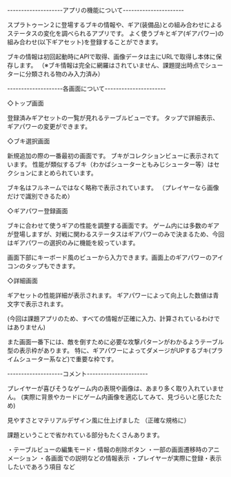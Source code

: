 --------------------アプリの機能について----------------------

スプラトゥーン２に登場するブキの情報や、ギア(装備品)との組み合わせによるステータスの変化を調べられるアプリです。
よく使うブキとギア(ギアパワー)の組み合わせ(以下ギアセット)を登録することができます。

ブキの情報は初回起動時にAPIで取得、画像データは主にURLで取得し本体に保存します。
（※ブキ情報は完全に網羅はされていません、課題提出時点でシューターに分類される物のみ入力済み）

--------------------各画面について----------------------

◇トップ画面

登録済みギアセットの一覧が見れるテーブルビューです。
タップで詳細表示、ギアパワーの変更ができます。

◇ブキ選択画面

新規追加の際の一番最初の画面です。
ブキがコレクションビューに表示されています。
性能が類似するブキ（わかばシューターともみじシューター等）はセクションにまとめられています。

ブキ名はフルネームではなく略称で表示されています。
（プレイヤーなら画像だけで識別できるため）

◇ギアパワー登録画面

ブキに合わせて使うギアの性能を調整する画面です。
ゲーム内には多数のギアが登場しますが、対戦に関わるステータスはギアパワーのみで決まるため、今回はギアパワーの選択のみに機能を絞っています。

画面下部にキーボード風のビューから入力できます。画面上のギアパワーのアイコンのタップもできます。

◇詳細画面

ギアセットの性能詳細が表示されます。
ギアパワーによって向上した数値は青文字で表示されます。

(今回は課題アプリのため、すべての情報が正確に入力、計算されているわけではありません)

また画面一番下には、敵を倒すために必要な攻撃パターンがわかるようテーブル型の表示枠があります。
特に、ギアパワーによってダメージがUPするブキ(プライムシューター系など)で重要な枠です。

--------------------コメント----------------------

プレイヤーが喜びそうなゲーム内の表現や画像は、あまり多く取り入れていません。
(実際に背景やカードにゲーム内画像を適応してみて、見づらいと感じたため)

見やすさとマテリアルデザイン風に仕上げました
（正確な規格に）

課題ということで省かれている部分もたくさんあります。

・テーブルビューの編集モード・情報の削除ボタン
・一部の画面遷移時のアニメーション
・各画面での説明などの情報表示
・プレイヤーが実際に登録・表示したいであろう項目
など




